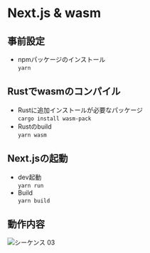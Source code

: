 # Next.js & wasm

## 事前設定

- npmパッケージのインストール  
`yarn`

## Rustでwasmのコンパイル

- Rustに追加インストールが必要なパッケージ  
`cargo install wasm-pack`
- Rustのbuild  
`yarn wasm`

## Next.jsの起動

- dev起動  
`yarn run`
- Build  
`yarn build`

## 動作内容

![シーケンス 03](https://user-images.githubusercontent.com/54426986/123715462-4e56f780-d8b3-11eb-8c28-a4e18477c061.gif)


